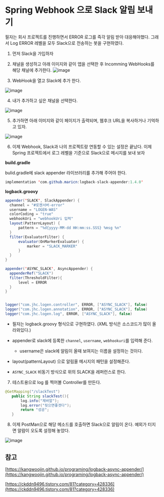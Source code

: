 
# Spring Webhook 으로 Slack 알림 보내기

  필자는 회사 프로젝트를 진행하면서 ERROR 로그를 즉각 알림 받아 대응해야했다. 그래서 Log ERROR 레벨을 모두 Slack으로 전송하는 봇을 구현하였다.
  
  
  1. 먼저 Slack을 가입하자
  2. 채널을 생성하고 아래 이미지와 같이 앱을 선택한 후 Incomming WebHooks를 해당 채널에 추가한다.
  ![image](https://user-images.githubusercontent.com/79154652/159825541-aae71029-0ecb-479e-ae73-34ad7987c219.png)

  3. WebHook을 열고 Slack에 추가 한다.
    
   ![image](https://user-images.githubusercontent.com/79154652/159825754-2a6e5726-fe8b-4c3e-b23e-39417baded06.png)

  
  4. 내가 추가하고 싶은 채널을 선택한다.
    
   ![image](https://user-images.githubusercontent.com/79154652/159825848-b60a433e-db05-4171-b7f1-cfda34756727.png)
   
  5. 추가하면 아래 이미지와 같이 페이지가 출력되며, 웹후크 URL을 복사하거나 기억하고 있자.
  
  ![image](https://user-images.githubusercontent.com/79154652/159825968-7b5f9e36-d011-4501-b892-44d33f5edf76.png)

  6. 이제 Webhook, Slack과 나의 프로젝트랑 연동할 수 있는 설정은 끝났다. 이제 Spring 프로젝트에서 로그 레벨을 기준으로 Slack으로 메시지를 보내 보자


  __build.gradle__
  
  bulid.gradle에 slack appender 라이브러리를 추가해 주어야 한다.
  ~~~java
  implementation 'com.github.maricn:logback-slack-appender:1.4.0'
  ~~~
  
  __logback.groovy__
  ~~~java
  appender('SLACK', SlackAppender) {
    channel = "#로젠서버-error"
    username = "LOGEN-WAS"
    colorCoding = "true"
    webhookUri = "webhookUri 입력"
    layout(PatternLayout) {
        pattern = "%d{yyyy-MM-dd HH:mm:ss.SSS} %msg %n"
    }
    filter(EvaluatorFilter) {
        evaluator(OnMarkerEvaluator) {
            marker = "SLACK_MARKER"
        }
    }
}

appender('ASYNC_SLACK', AsyncAppender) {
    appenderRef("SLACK")
    filter(ThresholdFilter){
        level = ERROR
    }
}


logger("com.jhc.logen.controller", ERROR, ["ASYNC_SLACK"], false)
logger("com.jhc.logen.annotation", ERROR, ["ASYNC_SLACK"], false)
logger("com.jhc.logen.log", ERROR, ["ASYNC_SLACK"], false)
  
  ~~~
  
  - 필자는 logback.groovy 형식으로 구현하였다. (XML 방식은 소스코드가 많이 올라와있다.)
  - appender로 slack에 등록한 `channel`, `username`, `webhookuri`를 입력해 준다.
      - username은 slack에 알림이 올때 보여지는 이름을 설정하는 것이다.
  
  - layout(patternLayout) 으로 알림올 메시지의 패턴을 설정해준다.
  - `ASYNC_SLACK` 비동기 방식으로 위의 SLACK을 레퍼런스로 한다.


 7. 테스트용으로 log 를 찍어볼 Controller를 만든다.

 ~~~java
 @GetMapping("/slackTest")
    public String slackTest(){
        log.info("제바알");
        log.error("됫으면좋겟다");
        return "성공";
    }
 ~~~
 
 
 8. 이제 PostMan으로 해당 메소드를 호출하면 Slack으로 알림이 온다. 예외가 터지면 알람이 오도록 설정해 놓았다.

![image](https://user-images.githubusercontent.com/79154652/159827229-fe230b0e-9c89-4964-ac68-49c6d8c94306.png)




참고
----
[https://kangwoojin.github.io/programing/logback-async-appender/](https://kangwoojin.github.io/programing/logback-async-appender/)

[https://ckddn9496.tistory.com/81?category=428336](https://ckddn9496.tistory.com/81?category=428336)

